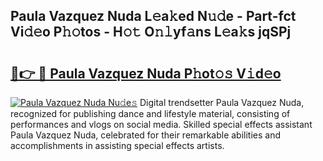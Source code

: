 ## Paula Vazquez Nuda L𝚎a𝚔ed N𝚞𝚍e - Part-fct Vi𝚍𝚎o P𝚑𝚘tos - H𝚘𝚝 O𝚗𝚕yf𝚊ns L𝚎a𝚔s jqSPj

# <h2><a href="http://kf2tdwf.oniu.top/?m=Paula+Vazquez+Nuda">🔗👉 🔴 Paula Vazquez Nuda P𝚑ot𝚘𝚜 V𝚒d𝚎o</a></h2>

[![Paula Vazquez Nuda Nu𝚍e𝚜](https://i.imgur.com/0qMVB7G.gif)](http://kf2tdwf.oniu.top/?m=Paula+Vazquez+Nuda)
Digital trendsetter Paula Vazquez Nuda, recognized for publishing dance and lifestyle material, consisting of performances and vlogs on social media. Skilled special effects assistant Paula Vazquez Nuda, celebrated for their remarkable abilities and accomplishments in assisting special effects artists.  
